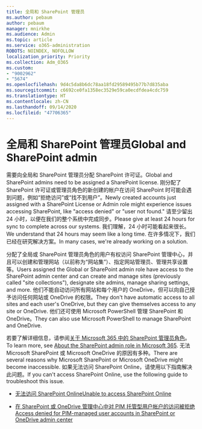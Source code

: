```yaml
---
title: 全局和 SharePoint 管理员
ms.author: pebaum
author: pebaum
manager: mnirkhe
ms.audience: Admin
ms.topic: article
ms.service: o365-administration
ROBOTS: NOINDEX, NOFOLLOW
localization_priority: Priority
ms.collection: Adm_O365
ms.custom:
- "9002962"
- "5674"
ms.openlocfilehash: 9d4c5da8b6dc78aa18fd29589495b77b7d835aba
ms.sourcegitcommit: c6692ce0fa1358ec3529e59ca0ecdfdea4cdc759
ms.translationtype: HT
ms.contentlocale: zh-CN
ms.lasthandoff: 09/14/2020
ms.locfileid: "47706365"
---
```

# <a name="global-and-sharepoint-admin"></a><span data-ttu-id="9d7d9-102">全局和 SharePoint 管理员</span><span class="sxs-lookup"><span data-stu-id="9d7d9-102">Global and SharePoint admin</span></span>

<span data-ttu-id="9d7d9-103">需要向全局和 SharePoint 管理员分配 SharePoint 许可证。</span><span class="sxs-lookup"><span data-stu-id="9d7d9-103">Global and SharePoint admins need to be assigned a SharePoint license.</span></span> <span data-ttu-id="9d7d9-104">刚分配了 SharePoint 许可证或管理员角色的新创建的帐户在访问 SharePoint 时可能会遇到问题，例如“拒绝访问”或“找不到用户”。</span><span class="sxs-lookup"><span data-stu-id="9d7d9-104">Newly created accounts just assigned with a SharePoint License or Admin role might experience issues accessing SharePoint, like "access denied" or "user not found."</span></span> <span data-ttu-id="9d7d9-105">请至少留出 24 小时，以便在我们的整个系统中完成同步。</span><span class="sxs-lookup"><span data-stu-id="9d7d9-105">Please give at least 24 hours for sync to complete across our systems.</span></span> <span data-ttu-id="9d7d9-106">我们理解，24 小时可能看起来很长。</span><span class="sxs-lookup"><span data-stu-id="9d7d9-106">We understand that 24 hours may seem like a long time.</span></span> <span data-ttu-id="9d7d9-107">在许多情况下，我们已经在研究解决方案。</span><span class="sxs-lookup"><span data-stu-id="9d7d9-107">In many cases, we're already working on a solution.</span></span>

<span data-ttu-id="9d7d9-108">分配了全局或 SharePoint 管理员角色的用户有权访问 SharePoint 管理中心，并且可以创建和管理网站（以前称为“网站集”）、指定网站管理员、管理共享设置等。</span><span class="sxs-lookup"><span data-stu-id="9d7d9-108">Users assigned the Global or SharePoint admin role have access to the SharePoint admin center and can create and manage sites (previously called "site collections"), designate site admins, manage sharing settings, and more.</span></span> <span data-ttu-id="9d7d9-109">他们不能自动访问所有网站和每个用户的 OneDrive，但可以向自己授予访问任何网站或 OneDrive 的权限。</span><span class="sxs-lookup"><span data-stu-id="9d7d9-109">They don't have automatic access to all sites and each user's OneDrive, but they can give themselves access to any site or OneDrive.</span></span> <span data-ttu-id="9d7d9-110">他们还可使用 Microsoft PowerShell 管理 SharePoint 和 OneDrive。</span><span class="sxs-lookup"><span data-stu-id="9d7d9-110">They can also use Microsoft PowerShell to manage SharePoint and OneDrive.</span></span>

<span data-ttu-id="9d7d9-111">若要了解详细信息，请参阅[关于 Microsoft 365 中的 SharePoint 管理员角色](https://docs.microsoft.com/sharepoint/sharepoint-admin-role)。</span><span class="sxs-lookup"><span data-stu-id="9d7d9-111">To learn more, see [About the SharePoint admin role in Microsoft 365](https://docs.microsoft.com/sharepoint/sharepoint-admin-role).</span></span>
<span data-ttu-id="9d7d9-112">无法 Microsoft SharePoint 或 Microsoft OneDrive 的原因有多种。</span><span class="sxs-lookup"><span data-stu-id="9d7d9-112">There are several reasons why Microsoft SharePoint or Microsoft OneDrive might become inaccessible.</span></span> <span data-ttu-id="9d7d9-113">如果无法访问 SharePoint Online，请使用以下指南解决此问题。</span><span class="sxs-lookup"><span data-stu-id="9d7d9-113">If you can't access SharePoint Online, use the following guide to troubleshoot this issue.</span></span>

- [<span data-ttu-id="9d7d9-114">无法访问 SharePoint Online</span><span class="sxs-lookup"><span data-stu-id="9d7d9-114">Unable to access SharePoint Online</span></span>](https://docs.microsoft.com/sharepoint/troubleshoot/sharing-and-permissions/sharepoint-online-inaccessible)

- [<span data-ttu-id="9d7d9-115">在 SharePoint 或 OneDrive 管理中心中对 PIM 托管型用户帐户的访问被拒绝</span><span class="sxs-lookup"><span data-stu-id="9d7d9-115">Access denied for PIM-managed user accounts in SharePoint or OneDrive admin center</span></span>](https://docs.microsoft.com/sharepoint/troubleshoot/administration/access-denied-to-pim-user-accounts)